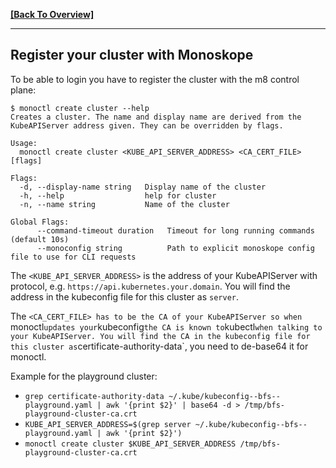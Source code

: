 **[[Back To Overview]](../README.md)**

---

## Register your cluster with Monoskope

To be able to login you have to register the cluster with the m8 control plane:

```shell
$ monoctl create cluster --help
Creates a cluster. The name and display name are derived from the KubeAPIServer address given. They can be overridden by flags.

Usage:
  monoctl create cluster <KUBE_API_SERVER_ADDRESS> <CA_CERT_FILE> [flags]

Flags:
  -d, --display-name string   Display name of the cluster
  -h, --help                  help for cluster
  -n, --name string           Name of the cluster

Global Flags:
      --command-timeout duration   Timeout for long running commands (default 10s)
      --monoconfig string          Path to explicit monoskope config file to use for CLI requests
```

The `<KUBE_API_SERVER_ADDRESS>` is the address of your KubeAPIServer with protocol, e.g.
`https://api.kubernetes.your.domain`. You will find the address in the kubeconfig file for this cluster as `server`.

The `<CA_CERT_FILE> has to be the CA of your KubeAPIServer so when
`monoctl` updates your `kubeconfig` the CA is known to `kubectl` when talking
to your KubeAPIServer. You will find the CA in the kubeconfig file for this cluster as `certificate-authority-data`, you need to de-base64 it for monoctl.

Example for the playground cluster: 
* `grep certificate-authority-data ~/.kube/kubeconfig--bfs--playground.yaml | awk '{print $2}' | base64 -d > /tmp/bfs-playground-cluster-ca.crt`
* `KUBE_API_SERVER_ADDRESS=$(grep server ~/.kube/kubeconfig--bfs--playground.yaml | awk '{print $2}')`
* `monoctl create cluster $KUBE_API_SERVER_ADDRESS /tmp/bfs-playground-cluster-ca.crt`


